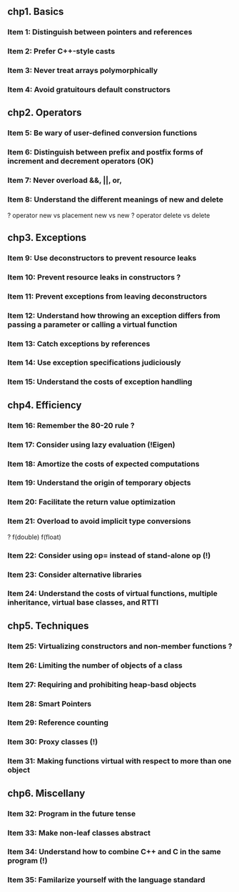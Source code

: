 ## chp1. Basics

### Item 1: Distinguish between pointers and references

### Item 2: Prefer C++-style casts

### Item 3: Never treat arrays polymorphically

### Item 4: Avoid gratuitours default constructors



## chp2. Operators

### Item 5: Be wary of user-defined conversion functions

### Item 6: Distinguish between prefix and postfix forms of increment and decrement operators (OK)

### Item 7: Never overload &&, ||, or,

### Item 8: Understand the different meanings of new and delete

? operator new vs placement new vs new
? operator delete vs delete



## chp3. Exceptions

### Item 9: Use deconstructors to prevent resource leaks

### Item 10: Prevent resource leaks in constructors ?

### Item 11: Prevent exceptions from leaving deconstructors

### Item 12: Understand how throwing an exception differs from passing a parameter or calling a virtual function

### Item 13: Catch exceptions by references

### Item 14: Use exception specifications judiciously

### Item 15: Understand the costs of exception handling



## chp4. Efficiency

### Item 16: Remember the 80-20 rule ?

### Item 17: Consider using lazy evaluation (!Eigen)

### Item 18: Amortize the costs of expected computations

### Item 19: Understand the origin of temporary objects

### Item 20: Facilitate the return value optimization

### Item 21: Overload to avoid implicit type conversions

? f(double) f(float)

### Item 22: Consider using op= instead of stand-alone op (!)

### Item 23: Consider alternative libraries

### Item 24: Understand the costs of virtual functions, multiple inheritance, virtual base classes, and RTTI



## chp5. Techniques

### Item 25: Virtualizing constructors and non-member functions ?

### Item 26: Limiting the number of objects of a class

### Item 27: Requiring and prohibiting heap-basd objects

### Item 28: Smart Pointers

### Item 29: Reference counting

### Item 30: Proxy classes (!)

### Item 31: Making functions virtual with respect to more than one object


## chp6. Miscellany

### Item 32: Program in the future tense

### Item 33: Make non-leaf classes abstract

### Item 34: Understand how to combine C++ and C in the same program (!)

### Item 35: Familarize yourself with the language standard



